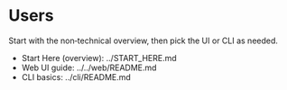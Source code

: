 # Users

Start with the non‑technical overview, then pick the UI or CLI as needed.

- Start Here (overview): ../START_HERE.md
- Web UI guide: ../../web/README.md
- CLI basics: ../cli/README.md

